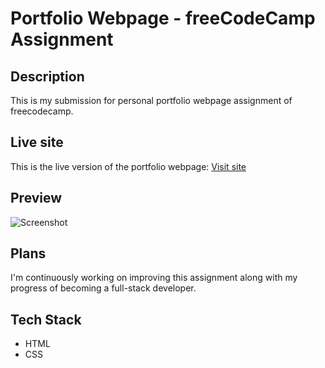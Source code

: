 # Portfolio Webpage - freeCodeCamp Assignment

## Description

This is my submission for personal portfolio webpage assignment of freecodecamp.

## Live site

This is the live version of the portfolio webpage: [Visit site](https://jeru7.github.io/ppw-fcc/)

## Preview

![Screenshot](ppw.png "This is a sample photo of the site")

## Plans

I'm continuously working on improving this assignment along with my progress of becoming a full-stack developer.

## Tech Stack

- HTML
- CSS
